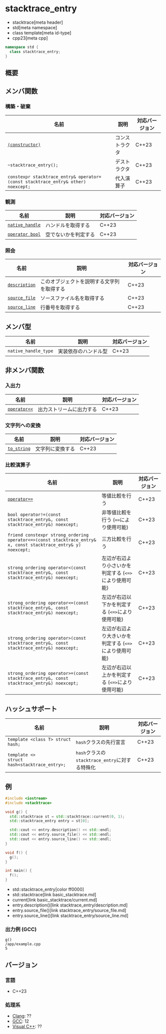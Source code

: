 # stacktrace_entry
* stacktrace[meta header]
* std[meta namespace]
* class template[meta id-type]
* cpp23[meta cpp]

```cpp
namespace std {
  class stacktrace_entry;
}
```

## 概要



## メンバ関数
### 構築・破棄

| 名前 | 説明 | 対応バージョン |
|------|------|----------------|
| [`(constructor)`](stacktrace_entry/op_constructor.md) | コンストラクタ | C++23 |
| `~stacktrace_entry();` | デストラクタ | C++23 |
| `constexpr stacktrace_entry& operator=(const stacktrace_entry& other) noexcept;` | 代入演算子 | C++23 |


### 観測

| 名前 | 説明 | 対応バージョン |
|------|------|----------------|
| [`native_handle`](stacktrace_entry/native_handle.md) | ハンドルを取得する | C++23 |
| [`operator bool`](stacktrace_entry/op_bool.md) | 空でないかを判定する | C++23 |


### 照会

| 名前 | 説明 | 対応バージョン |
|------|------|----------------|
| [`description`](stacktrace_entry/description.md) | このオブジェクトを説明する文字列を取得する | C++23 |
| [`source_file`](stacktrace_entry/source_file.md) | ソースファイル名を取得する | C++23 |
| [`source_line`](stacktrace_entry/source_line.md) | 行番号を取得する | C++23 |


## メンバ型

| 名前 | 説明 | 対応バージョン |
|------|------|----------------|
| `native_handle_type` | 実装依存のハンドル型 | C++23 |


## 非メンバ関数
### 入出力

| 名前 | 説明 | 対応バージョン |
|------|------|----------------|
| [`operator<<`](stacktrace_entry/op_ostream.md) | 出力ストリームに出力する | C++23 |


### 文字列への変換

| 名前 | 説明 | 対応バージョン |
|------|------|----------------|
| [`to_string`](stacktrace_entry/to_string.md) | 文字列に変換する | C++23 |


### 比較演算子

| 名前 | 説明 | 対応バージョン |
|------|------|----------------|
| [`operator==`](stacktrace_entry/op_equal.md) | 等値比較を行う | C++23 |
| `bool operator!=(const stacktrace_entry&, const stacktrace_entry&) noexcept;` | 非等値比較を行う (`==`により使用可能) | C++23 |
| `friend constexpr strong_ordering operator<=>(const stacktrace_entry& x, const stacktrace_entry& y) noexcept;` | 三方比較を行う | C++23 |
| `strong_ordering operator<(const stacktrace_entry&, const stacktrace_entry&) noexcept;` | 左辺が右辺より小さいかを判定する (`<=>`により使用可能) | C++23 |
| `strong_ordering operator<=(const stacktrace_entry&, const stacktrace_entry&) noexcept;` | 左辺が右辺以下かを判定する (`<=>`により使用可能) | C++23 |
| `strong_ordering operator>(const stacktrace_entry&, const stacktrace_entry&) noexcept;` | 左辺が右辺より大きいかを判定する (`<=>`により使用可能) | C++23 |
| `strong_ordering operator>=(const stacktrace_entry&, const stacktrace_entry&) noexcept;` | 左辺が右辺以上かを判定する (`<=>`により使用可能) | C++23 |


## ハッシュサポート

| 名前 | 説明 | 対応バージョン |
|------------------------------------------------|----------------------------------------|-------|
| `template <class T> struct hash;`              | `hash`クラスの先行宣言                 | C++23 |
| `template <>`<br/> `struct hash<stacktrace_entry>;` | `hash`クラスの`stacktrace_entry`に対する特殊化 | C++23 |


## 例
```cpp example
#include <iostream>
#include <stacktrace>

void g() {
  std::stacktrace st = std::stacktrace::current(0, 1);
  std::stacktrace_entry entry = st[0];

  std::cout << entry.description() << std::endl;
  std::cout << entry.source_file() << std::endl;
  std::cout << entry.source_line() << std::endl;
}

void f() {
  g();
}

int main() {
  f();
}
```
* std::stacktrace_entry[color ff0000]
* std::stacktrace[link basic_stacktrace.md]
* current[link basic_stacktrace/current.md]
* entry.description()[link stacktrace_entry/description.md]
* entry.source_file()[link stacktrace_entry/source_file.md]
* entry.source_line()[link stacktrace_entry/source_line.md]

### 出力例 (GCC)
```
g()
/app/example.cpp
5
```

## バージョン
### 言語
- C++23

### 処理系
- [Clang](/implementation.md#clang): ??
- [GCC](/implementation.md#gcc): 12
- [Visual C++](/implementation.md#visual_cpp): ??
